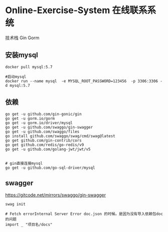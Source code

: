 # Online-Exercise-System 在线联系系统
技术栈 Gin Gorm

## 安装mysql
```shell
docker pull mysql:5.7

#启动mysql
docker run --name mysql  -e MYSQL_ROOT_PASSWORD=123456  -p 3306:3306 -d mysql:5.7 
```


## 依赖
```shell
go get -u github.com/gin-gonic/gin
go get -u gorm.io/gorm
go get -u gorm.io/driver/mysql
go get -u github.com/swaggo/gin-swagger
go get -u github.com/swaggo/files
go install github.com/swaggo/swag/cmd/swag@latest
go get github.com/gin-contrib/cors
go get github.com/redis/go-redis/v9
go get -u github.com/golang-jwt/jwt/v5


# gin直接连接mysql
go get -u github.com/go-sql-driver/mysql
```
## swagger 
https://gitcode.net/mirrors/swaggo/gin-swagger 
```shell
swag init 

# Fetch errorInternal Server Error doc.json 的时候。是因为没有导入依赖包doc的问题
import _ "项目名/docs"
```



